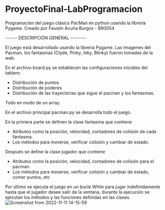 # ProyectoFinal-LabProgramacion
Programación del juego clásico PacMan en python usando la librería Pygame. Creado por Faustin Acuña Burgos - B90054


------ DESCRIPCIÓN GENERAL  --------

El juego está desarrollado usando la librería Pygame. 
Las imagenes del Pacman, los fantasmas (Clyde, Pinky, Inky, Blinky) fueron tomadas de la web.

En el archivo board.py se establecen las configuraciones iniciales del tablero:
 - Distribución de puntos
 - Distribución de poderes
 - Distribución de las trayectorias que sigue el pacman y los fantasmas.

Todo en modo de un array.

En el archivo principal pacman.py se desarrolla todo el juego.

En la primera parte se definen la clase fantasma que contiene

 - Atributos como la posición, velocidad, contadores de colisión de cada fantasma.
 - Los métodos para moverse, verificar colisión y cambiar de estado.

Después se define la clase jugador que contiene

 - Atributos como la posición, velocidad, contadores de colisión para el pacman.
 - Los métodos para moverse, verificar colisión y cambiar de estado, comer puntos, etc

Por último se ejecuta el juego en un bucle While para jugar indefinidamente hasta que el jugador desee salir de la ventana, durante la ejecución se ejecutan los métodos y las funciones definidas en las clases.
![Screenshot from 2022-11-11 14-15-59](https://user-images.githubusercontent.com/118016955/201414127-d4c03dbb-6389-4e44-a1af-38142dc49401.png)
